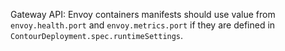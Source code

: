 Gateway API: Envoy containers manifests should use value from `envoy.health.port` and `envoy.metrics.port` if they are defined in `ContourDeployment.spec.runtimeSettings`.

